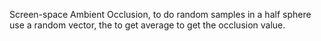 Screen-space Ambient Occlusion, to do random samples in a half sphere use a random vector, the to get average to get the occlusion value.
